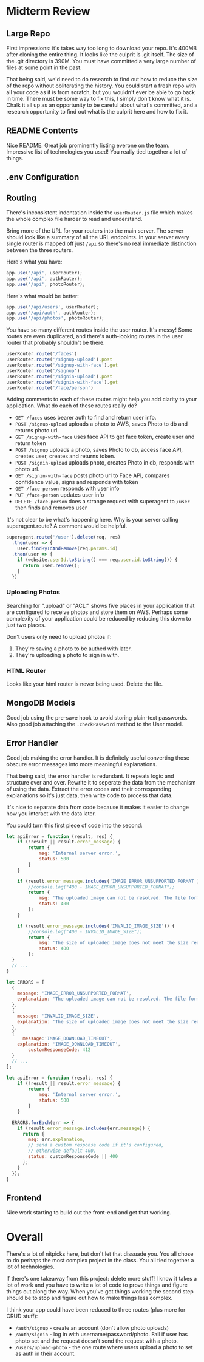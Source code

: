 # Midterm Review
## Large Repo
First impressions: it's takes way too long to download your repo. It's 400MB
after cloning the entire thing. It looks like the culprit is .git itself. The
size of the .git directory is 390M. You must have committed a very large number
of files at some point in the past.

That being said, we'd need to do research to find out how to reduce the size of
the repo without obliterating the history. You could start a fresh repo with
all your code as it is from scratch, but you wouldn't ever be able to go back
in time. There must be some way to fix this, I simply don't know what it is.
Chalk it all up as an opportunity to be careful about what's committed, and a
research opportunity to find out what is the culprit here and how to fix it.

## README Contents
Nice README. Great job prominently listing everone on the team. Impressive
list of technologies you used! You really tied together a lot of things.

## .env Configuration

## Routing
There's inconsistent indentation inside the `userRouter.js` file which
makes the whole complex file harder to read and understand.

Bring more of the URL for your routers into the main server. The server should
look like a summary of all the URL endpoints. In your server every single
router is mapped off just `/api` so there's no real immediate distinction
between the three routers.

Here's what you have:

```js
app.use('/api', userRouter);
app.use('/api', authRouter);
app.use('/api', photoRouter);
```

Here's what would be better:

```js
app.use('/api/users', userRouter);
app.use('/api/auth', authRouter);
app.use('/api/photos', photoRouter);
```

You have so many different routes inside the user router. It's messy!
Some routes are even duplicated, and there's auth-looking routes in
the user router that probably shouldn't be there. 

```js
userRouter.route('/faces')
userRouter.route('/signup-upload').post
userRouter.route('/signup-with-face').get
userRouter.route('/signup')
userRouter.route('/signin-upload').post
userRouter.route('/signin-with-face').get
userRouter.route('/face/person')
```

Adding comments to each of these routes might help you add 
clarity to your application. What do each of these routes 
really do?

* `GET /faces` uses bearer auth to find and return user info.
* `POST /signup-upload` uploads a photo to AWS, saves Photo to db and returns photo url.
* `GET /signup-with-face` uses face API to get face token,  create user and return token
* `POST /signup` uploads a photo, saves Photo to db, access face
  API, creates user, creates and returns token.
* `POST /signin-upload` uploads photo, creates Photo in db, responds with photo url.
* `GET /signin-with-face` posts photo url to Face API, compares
  confidence value, signs and responds with token
* `GET /face-person` responds with user info
* `PUT /face-person` updates user info
* `DELETE /face-person` does a strange request with superagent to `/user` then finds and removes user


It's not clear to be what's happening here. Why is your server
calling superagent.route? A comment would be helpful.

```js
superagent.route('/user').delete(req, res)
  .then(user => {
    User.findByIdAndRemove(req.params.id)
  .then(user => {
    if (website.userId.toString() === req.user.id.toString()) {
      return user.remove();
    }
  })
```

### Uploading Photos
Searching for ".upload" or "ACL:" shows five places in your application that
are configured to receive photos and store them on AWS. Perhaps some complexity
of your application could be reduced by reducing this down to just two places.

Don't users only need to upload photos if:

1. They're saving a photo to be authed with later.
2. They're uploading a photo to sign in with.

### HTML Router
Looks like your html router is never being used. Delete the file.

## MongoDB Models
Good job using the pre-save hook to avoid storing plain-text passwords.
Also good job attaching the `.checkPassword` method to the User model.

## Error Handler
Good job making the error handler. It is definitely useful converting those
obscure error messages into more meaningful explanations.

That being said, the error handler is redundant. It repeats logic and
structure over and over. Rewrite it to seperate the data from the
mechanism of using the data. Extract the error codes and their corresponding
explanations so it's just data, then write code to process that data.

It's nice to separate data from code because it makes it easier to change how
you interact with the data later.

You could turn this first piece of code into the second:

```js
let apiError = function (result, res) {
	if (!result || result.error_message) {
		return {
			msg: 'Internal server error.',
			status: 500
		}
	}

	if (result.error_message.includes('IMAGE_ERROR_UNSUPPORTED_FORMAT')) {
		//console.log("400 - IMAGE_ERROR_UNSUPPORTED_FORMAT");
		return {
			msg: 'The uploaded image can not be resolved. The file format may not be supported or the file is damaged.',
			status: 400
		};
	}

	if (result.error_message.includes('INVALID_IMAGE_SIZE')) {
		//console.log("400 - INVALID_IMAGE_SIZE");
		return {
			msg: 'The size of uploaded image does not meet the size requirements.',
			status: 400
		};
  }
  // ...
}
```

```js
let ERRORS = [
  {
    message: 'IMAGE_ERROR_UNSUPPORTED_FORMAT',
    explanation: 'The uploaded image can not be resolved. The file format may not be supported or the file is damaged.'
  },
  {
    message: 'INVALID_IMAGE_SIZE',
    explanation: 'The size of uploaded image does not meet the size requirements.',
  },
  {
	  message:'IMAGE_DOWNLOAD_TIMEOUT',
    explanation: 'IMAGE_DOWNLOAD_TIMEOUT',
		customResponseCode: 412
  }
  // ...
];

let apiError = function (result, res) {
	if (!result || result.error_message) {
		return {
			msg: 'Internal server error.',
			status: 500
		}
	}

  ERRORS.forEach(err => {
    if (result.error_message.includes(err.message)) {
      return {
        msg: err.explanation,
        // send a custom response code if it's configured,
        // otherwise default 400.
        status: customResponseCode || 400 
      };
    }
  });
}
```

## Frontend
Nice work starting to build out the front-end and get that working.

# Overall
There's a lot of nitpicks here, but don't let that dissuade you. You
all chose to do perhaps the most complex project in the class. You
all tied together a lot of technologies.

If there's one takeaway from this project: delete more stuff! I know
it takes a lot of work and you have to write a lot of code to prove things
and figure things out along the way. When you've got things working the
second step should be to stop and figure out how to make things less complex.

I think your app could have been reduced to three routes (plus more for CRUD
stuff):

* `/auth/signup` - create an account (don't allow photo uploads)
* `/auth/signin` - log in with username/password/photo. Fail if user has photo
  set and the request doesn't send the request with a photo.
* `/users/upload-photo` - the one route where users upload a photo to set as
  auth in their account.
  